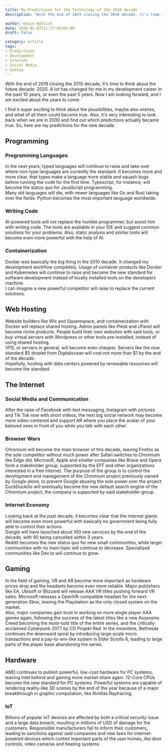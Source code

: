 ```yaml
---
title: My Predictions for the Technology of the 2020 decade
description: "With the end of 2019 closing the 2010 decade, it's time to think about the future decade: 2020."

author: Kevin Woblick
date: 2020-01-03T11:37:02+01:00
draft: false

category: article
tags:
- Predictions
- Development
- Internet
- Social Media
- Gaming
---
```


With the end of 2019 closing the 2010 decade, it's time to think about the future decade: 2020. A lot has changed for me in my development career in the past 10 years, or even the past 5 years. Now I am looking forward, and I am excited about the years to come.

I find it super exciting to think about the possibilities, maybe also wishes, and what of all them could become true. Also, it's very interesting to look back when we are in 2030 and find out which predictions actually became true. So, here are my predictions for the new decade.


## Programming

### Programming Languages

In the next years, typed languages will continue to raise and take over where non-type languages are currently the standard. It becomes more and more clear, that types make a language more stable and squash bugs before running the code for the first time. Typescript, for instance, will become the status quo for JavaScript programming.  
Many old languages will die, with newer languages like Go and Rust taking over the fields. Python becomes the most important language worldwide.

### Writing Code

AI-powered tools will not replace the humble programmer, but assist him with writing code. The tools are available in your IDE and suggest common solutions for your problems. Also, static analysis and similar tools will become even more powerful with the help of AI.

### Containerization

Docker was basically the big thing in the 2010 decade. It changed my development workflow completely. Usage of container products like Docker and Kubernetes will continue to raise and become the new standard for software development instead of locally installed tools on the developers machine.  
I can imagine a new powerful competitor will raise to replace the current solutions.


## Web Hosting

Website builders like Wix and Squarespace, and containerization with Docker will replace shared hosting. Admin panels like Plesk and cPanel will become niche products. People build their own websites with said tools, or buy virtual servers with Wordpress or other tools pre-installed, instead of using shared hosting.  
VPS, or servers in general, will become even cheaper. Servers like the now standard $5 droplet from Digitalocean will cost not more than $1 by the end of the decade.  
Hopefully, hosting with data centers powered by renewable resources will become the standard.


## The Internet

### Social Media and Communication

After the raise of Facebook with text messaging, Instagram with pictures and Tik Tok now with short videos, the next big social network may become more video-centered and support AR where you place the avatar of your beloved ones in front of you while you talk with each other.

### Browser Wars

Chromium will become the main browser of this decade, leaving Firefox as the sole competitor without much power after Safari switches to Chromium like Edge did. Microsoft, Apple and smaller companies like Brave and Opera form a stakeholder group, supported by the EFF and other organizations interested in a free internet. The purpose of the group is to control the development and management of the Chromium project previously owned by Google alone, to prevent Google abusing the sole power over the project. DuckDuckGo will eventually become the new default search engine of the Chromium project, the company is supported by said stakeholder group.

### Internet Economy

Looking back at the past decade, it becomes clear that the internet giants will become even more powerful with basically no government being fully able to control their actions.  
Google will have launched about 100 new services by the end of the decade, with 90 being cancelled within 3 years.  
Reddit becomes the new status quo for new small communities, while larger communities with no main topic will continue to decrease. Specialized communities like Dev.to will continue to grow.


## Gaming

In the field of gaming, VR and AR become more important as hardware prices drop and the headsets become even more reliable. Major publishers like EA, Ubisoft or Blizzard will release AAA VR titles pushing forward VR sales. Microsoft releases a OpenVR-compatible headset for the next-generation Xbox, leaving the Playstation as the only closed system on the market.  
Also, major companies gain trust in working on more single player AAA games again, following the success of the latest titles like a new Assassins Creed becoming the most-sold title of the entire series, and the critically acclaimed Cyberpunk 2077 by CD Projekt Red. In the meantime, Bethesda continues the downward spiral by introducing large-scale micro transactions and a pay-to-win-like system in Elder Scrolls 6, leading to large parts of the player base abandoning the series.


## Hardware

AMD continues to publish powerful, low-cost hardware for PC systems, leaving Intel behind and gaining more market share again. 12-Core CPUs become the new standard for PC systems. Powerful systems are capable of rendering reality-like 3D scenes by the end of the year because of a major breakthrough in graphic computation, like Nvidias Raytracing.

### IoT

Billions of popular IoT devices are affected by both a critical security issue and a large data breach, resulting in millions of USD of damage for the customers. Responsible manufacturers fail to inform their customers, leading to sanctions against said companies and new laws for internet-powered devices which control important parts of the user homes, like door controls, video cameras and heating systems.
